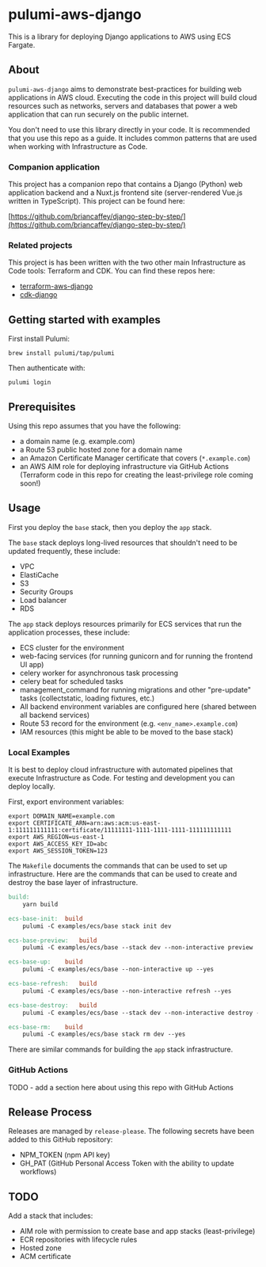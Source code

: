 # pulumi-aws-django

This is a library for deploying Django applications to AWS using ECS Fargate.

## About

`pulumi-aws-django` aims to demonstrate best-practices for building web applications in AWS cloud. Executing the code in this project will build cloud resources such as networks, servers and databases that power a web application that can run securely on the public internet.

You don't need to use this library directly in your code. It is recommended that you use this repo as a guide. It includes common patterns that are used when working with Infrastructure as Code.

### Companion application

This project has a companion repo that contains a Django (Python) web application backend and a Nuxt.js frontend site (server-rendered Vue.js written in TypeScript). This project can be found here:

[https://github.com/briancaffey/django-step-by-step/](https://github.com/briancaffey/django-step-by-step/)

### Related projects

This project is has been written with the two other main Infrastructure as Code tools: Terraform and CDK. You can find these repos here:

- [terraform-aws-django](https://github.com/briancaffey/terraform-aws-django)
- [cdk-django](https://github.com/briancaffey/cdk-django)

## Getting started with examples

First install Pulumi:

```
brew install pulumi/tap/pulumi
```

Then authenticate with:

```
pulumi login
```

## Prerequisites

Using this repo assumes that you have the following:

- a domain name (e.g. example.com)
- a Route 53 public hosted zone for a domain name
- an Amazon Certificate Manager certificate that covers (`*.example.com`)
- an AWS AIM role for deploying infrastructure via GitHub Actions (Terraform code in this repo for creating the least-privilege role coming soon!)

## Usage

First you deploy the `base` stack, then you deploy the `app` stack.

The `base` stack deploys long-lived resources that shouldn't need to be updated frequently, these include:

- VPC
- ElastiCache
- S3
- Security Groups
- Load balancer
- RDS

The `app` stack deploys resources primarily for ECS services that run the application processes, these include:

- ECS cluster for the environment
- web-facing services (for running gunicorn and for running the frontend UI app)
- celery worker for asynchronous task processing
- celery beat for scheduled tasks
- management_command for running migrations and other "pre-update" tasks (collectstatic, loading fixtures, etc.)
- All backend environment variables are configured here (shared between all backend services)
- Route 53 record for the environment (e.g. `<env_name>.example.com`)
- IAM resources (this might be able to be moved to the base stack)

### Local Examples

It is best to deploy cloud infrastructure with automated pipelines that execute Infrastructure as Code. For testing and development you can deploy locally.

First, export environment variables:

```
export DOMAIN_NAME=example.com
export CERTIFICATE_ARN=arn:aws:acm:us-east-1:111111111111:certificate/11111111-1111-1111-1111-111111111111
export AWS_REGION=us-east-1
export AWS_ACCESS_KEY_ID=abc
export AWS_SESSION_TOKEN=123
```

The `Makefile` documents the commands that can be used to set up infrastructure. Here are the commands that can be used to create and destroy the base layer of infrastructure.

```Makefile
build:
	yarn build

ecs-base-init:	build
	pulumi -C examples/ecs/base stack init dev

ecs-base-preview:	build
	pulumi -C examples/ecs/base --stack dev --non-interactive preview

ecs-base-up:	build
	pulumi -C examples/ecs/base --non-interactive up --yes

ecs-base-refresh:	build
	pulumi -C examples/ecs/base --non-interactive refresh --yes

ecs-base-destroy:	build
	pulumi -C examples/ecs/base --stack dev --non-interactive destroy --yes

ecs-base-rm:	build
	pulumi -C examples/ecs/base stack rm dev --yes
```

There are similar commands for building the `app` stack infrastructure.

### GitHub Actions

TODO - add a section here about using this repo with GitHub Actions

## Release Process

Releases are managed by `release-please`. The following secrets have been added to this GitHub repository:

- NPM_TOKEN (npm API key)
- GH_PAT (GitHub Personal Access Token with the ability to update workflows)

## TODO

Add a stack that includes:

- AIM role with permission to create base and app stacks (least-privilege)
- ECR repositories with lifecycle rules
- Hosted zone
- ACM certificate
